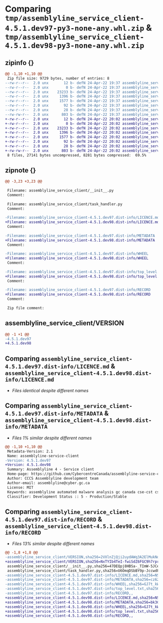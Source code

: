 # Comparing `tmp/assemblyline_service_client-4.5.1.dev97-py3-none-any.whl.zip` & `tmp/assemblyline_service_client-4.5.1.dev98-py3-none-any.whl.zip`

## zipinfo {}

```diff
@@ -1,10 +1,10 @@
 Zip file size: 9729 bytes, number of entries: 8
--rw-r--r--  2.0 unx       12 b- defN 24-Apr-22 19:37 assemblyline_service_client/VERSION
--rw-r--r--  2.0 unx        0 b- defN 24-Apr-22 19:37 assemblyline_service_client/__init__.py
--rw-r--r--  2.0 unx    23233 b- defN 24-Apr-22 19:37 assemblyline_service_client/task_handler.py
--rw-r--r--  2.0 unx     1396 b- defN 24-Apr-22 19:37 assemblyline_service_client-4.5.1.dev97.dist-info/LICENCE.md
--rw-r--r--  2.0 unx     1577 b- defN 24-Apr-22 19:37 assemblyline_service_client-4.5.1.dev97.dist-info/METADATA
--rw-r--r--  2.0 unx       92 b- defN 24-Apr-22 19:37 assemblyline_service_client-4.5.1.dev97.dist-info/WHEEL
--rw-r--r--  2.0 unx       28 b- defN 24-Apr-22 19:37 assemblyline_service_client-4.5.1.dev97.dist-info/top_level.txt
--rw-rw-r--  2.0 unx      803 b- defN 24-Apr-22 19:37 assemblyline_service_client-4.5.1.dev97.dist-info/RECORD
+-rw-r--r--  2.0 unx       12 b- defN 24-Apr-22 20:02 assemblyline_service_client/VERSION
+-rw-r--r--  2.0 unx        0 b- defN 24-Apr-22 20:02 assemblyline_service_client/__init__.py
+-rw-r--r--  2.0 unx    23233 b- defN 24-Apr-22 20:02 assemblyline_service_client/task_handler.py
+-rw-r--r--  2.0 unx     1396 b- defN 24-Apr-22 20:02 assemblyline_service_client-4.5.1.dev98.dist-info/LICENCE.md
+-rw-r--r--  2.0 unx     1577 b- defN 24-Apr-22 20:02 assemblyline_service_client-4.5.1.dev98.dist-info/METADATA
+-rw-r--r--  2.0 unx       92 b- defN 24-Apr-22 20:02 assemblyline_service_client-4.5.1.dev98.dist-info/WHEEL
+-rw-r--r--  2.0 unx       28 b- defN 24-Apr-22 20:02 assemblyline_service_client-4.5.1.dev98.dist-info/top_level.txt
+-rw-rw-r--  2.0 unx      803 b- defN 24-Apr-22 20:02 assemblyline_service_client-4.5.1.dev98.dist-info/RECORD
 8 files, 27141 bytes uncompressed, 8281 bytes compressed:  69.5%
```

## zipnote {}

```diff
@@ -3,23 +3,23 @@
 
 Filename: assemblyline_service_client/__init__.py
 Comment: 
 
 Filename: assemblyline_service_client/task_handler.py
 Comment: 
 
-Filename: assemblyline_service_client-4.5.1.dev97.dist-info/LICENCE.md
+Filename: assemblyline_service_client-4.5.1.dev98.dist-info/LICENCE.md
 Comment: 
 
-Filename: assemblyline_service_client-4.5.1.dev97.dist-info/METADATA
+Filename: assemblyline_service_client-4.5.1.dev98.dist-info/METADATA
 Comment: 
 
-Filename: assemblyline_service_client-4.5.1.dev97.dist-info/WHEEL
+Filename: assemblyline_service_client-4.5.1.dev98.dist-info/WHEEL
 Comment: 
 
-Filename: assemblyline_service_client-4.5.1.dev97.dist-info/top_level.txt
+Filename: assemblyline_service_client-4.5.1.dev98.dist-info/top_level.txt
 Comment: 
 
-Filename: assemblyline_service_client-4.5.1.dev97.dist-info/RECORD
+Filename: assemblyline_service_client-4.5.1.dev98.dist-info/RECORD
 Comment: 
 
 Zip file comment:
```

## assemblyline_service_client/VERSION

```diff
@@ -1 +1 @@
-4.5.1.dev97
+4.5.1.dev98
```

## Comparing `assemblyline_service_client-4.5.1.dev97.dist-info/LICENCE.md` & `assemblyline_service_client-4.5.1.dev98.dist-info/LICENCE.md`

 * *Files identical despite different names*

## Comparing `assemblyline_service_client-4.5.1.dev97.dist-info/METADATA` & `assemblyline_service_client-4.5.1.dev98.dist-info/METADATA`

 * *Files 1% similar despite different names*

```diff
@@ -1,10 +1,10 @@
 Metadata-Version: 2.1
 Name: assemblyline-service-client
-Version: 4.5.1.dev97
+Version: 4.5.1.dev98
 Summary: Assemblyline 4 - Service client
 Home-page: https://github.com/CybercentreCanada/assemblyline-service-client/
 Author: CCCS Assemblyline development team
 Author-email: assemblyline@cyber.gc.ca
 License: MIT
 Keywords: assemblyline automated malware analysis gc canada cse-cst cse cst cyber cccs
 Classifier: Development Status :: 5 - Production/Stable
```

## Comparing `assemblyline_service_client-4.5.1.dev97.dist-info/RECORD` & `assemblyline_service_client-4.5.1.dev98.dist-info/RECORD`

 * *Files 13% similar despite different names*

```diff
@@ -1,8 +1,8 @@
-assemblyline_service_client/VERSION,sha256=2VXlnZjQji2uydAWq3A2ElMukNodELrugEhIH9noHRQ,12
+assemblyline_service_client/VERSION,sha256=NxTYIb4TeI-fwiSdZ6FGC9h7rpr9cCfPxWcXtCxv7gU,12
 assemblyline_service_client/__init__.py,sha256=47DEQpj8HBSa-_TImW-5JCeuQeRkm5NMpJWZG3hSuFU,0
 assemblyline_service_client/task_handler.py,sha256=U6OmqDSbBY9p-JccwdFImZ436McK_PK-A5Pl6d54Kko,23233
-assemblyline_service_client-4.5.1.dev97.dist-info/LICENCE.md,sha256=NSkYo9EH8h5oOkzg4VhjAHF4339MqPP2cQ8msTPgl-c,1396
-assemblyline_service_client-4.5.1.dev97.dist-info/METADATA,sha256=cz62VAXbeQX5l238CvZ0o1Dn2u-G1jWhvpwm4_15qTY,1577
-assemblyline_service_client-4.5.1.dev97.dist-info/WHEEL,sha256=GJ7t_kWBFywbagK5eo9IoUwLW6oyOeTKmQ-9iHFVNxQ,92
-assemblyline_service_client-4.5.1.dev97.dist-info/top_level.txt,sha256=clNWHvn8nw0kR15l5TASxWxIQvKGKe5Pso3kVPMiJv0,28
-assemblyline_service_client-4.5.1.dev97.dist-info/RECORD,,
+assemblyline_service_client-4.5.1.dev98.dist-info/LICENCE.md,sha256=NSkYo9EH8h5oOkzg4VhjAHF4339MqPP2cQ8msTPgl-c,1396
+assemblyline_service_client-4.5.1.dev98.dist-info/METADATA,sha256=bk3CtKSK_zIE3ieUYl3Snv3Swc8iYd7AXOyF1Dd2He8,1577
+assemblyline_service_client-4.5.1.dev98.dist-info/WHEEL,sha256=GJ7t_kWBFywbagK5eo9IoUwLW6oyOeTKmQ-9iHFVNxQ,92
+assemblyline_service_client-4.5.1.dev98.dist-info/top_level.txt,sha256=clNWHvn8nw0kR15l5TASxWxIQvKGKe5Pso3kVPMiJv0,28
+assemblyline_service_client-4.5.1.dev98.dist-info/RECORD,,
```


